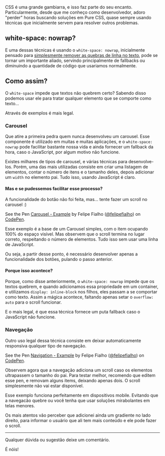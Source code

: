 CSS é uma grande gambiarra, e isso faz parte do seu encanto. Particularmente, desde que me conheço como desenvolvedor, adoro "perder" horas buscando soluções em Pure CSS, quase sempre usando técnicas que inicialmente servem para resolver outros problemas.

## white-space: nowrap?

E uma dessas técnicas é usando o `white-space: nowrap`, inicialmente pensado para [simplesmente remover as quebras de linha no texto](https://developer.mozilla.org/en-US/docs/Web/CSS/white-space), pode se tornar um importante aliado, servindo principalmente de fallbacks ou diminuindo a quantidade de código que usariamos normalmente.

## Como assim?

O `white-space` impede que textos não quebrem certo? Sabendo disso podemos usar ele para tratar qualquer elemento que se comporte como texto...

Através de exemplos é mais legal.

### Carousel

Que atire a primeira pedra quem nunca desenvolveu um carousel. Esse componente é utilizado em muitas e muitas aplicações, e o `white-space: nowrap` pode facilitar bastante nossa vida e ainda fornecer um fallback da hora, caso o JavaScript, por algum motivo não funcione.

Existes milhares de tipos de carousel, e várias técnicas para desenvolve-los. Porém, uma das mais utilizadas consiste em criar uma listagem de elementos, contar o número de itens e o tamanho deles, depois adicionar um `width` no elemento pai. Tudo isso, usando JavaScript é claro.

#### Mas e se pudessemos facilitar esse processo?

A funcionalidade do botão não foi feita, mas... tente fazer um scroll no carousel :)

<p data-height="400" data-theme-id="0" data-slug-hash="rjXbra" data-default-tab="result" data-user="felipefialho" data-embed-version="2" data-pen-title="Carousel - Example" class="codepen">See the Pen <a href="http://codepen.io/felipefialho/pen/rjXbra/">Carousel - Example</a> by Felipe Fialho (<a href="http://codepen.io/felipefialho">@felipefialho</a>) on <a href="http://codepen.io">CodePen</a>.</p>
<script async src="https://production-assets.codepen.io/assets/embed/ei.js"></script>

Esse exemplo é a base de um Carousel simples, com o item ocupando 100% do espaço visível. Mas observem que o scroll termina no lugar correto, respeitando o número de elementos. Tudo isso sem usar uma linha de JavaScript.

Ou seja, a partir desse ponto, é necessário desenvolver apenas a funcionalidade dos botões, pulando o passo anterior.

#### Porque isso acontece?

Porque, como disse anteriormente, o `white-space: nowrap` impede que os textos quebrem, e quando adicionamos essa propriedade em um container, e utilizamos `display: inline-block` nos filhos, eles passam a se comportar como texto. Assim a mágica acontece, faltando apenas setar o `overflow: auto` para o scroll funcionar.

E o mais legal, é que essa técnica fornece um puta fallback caso o JavaScript não funcione.

### Navegação

Outro uso legal dessa técnica consiste em deixar automaticamente responsiva qualquer tipo de navegação.

<p data-height="250" data-theme-id="0" data-slug-hash="LxwoQd" data-default-tab="result" data-user="felipefialho" data-embed-version="2" data-pen-title="Navigation - Example" class="codepen">See the Pen <a href="http://codepen.io/felipefialho/pen/LxwoQd/">Navigation - Example</a> by Felipe Fialho (<a href="http://codepen.io/felipefialho">@felipefialho</a>) on <a href="http://codepen.io">CodePen</a>.</p>
<script async src="https://production-assets.codepen.io/assets/embed/ei.js"></script>

Observem agora que a navegação adiciona um scroll caso os elementos ultrapassem o tamanho do pai. Para testar melhor, recomendo que editem esse pen, e removam alguns items, deixando apenas dois. O scroll simplesmente não vai estar disponível.

Esse exemplo funciona perfeitamente em dispositivos mobile. Evitando que a navegacão quebre ou você tenha que usar soluções mirabolantes em telas menores.

Os mais atentos vão perceber que adicionei ainda um gradiente no lado direito, para informar o usuário que ali tem mais conteúdo e ele pode fazer o scroll.

___

Qualquer dúvida ou sugestão deixe um comentário.

É nóis!



